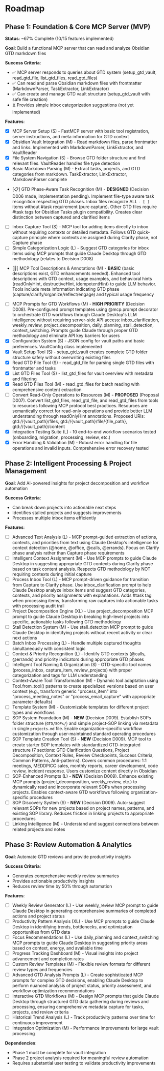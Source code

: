 # Roadmap

## Phase 1: Foundation & Core MCP Server (MVP)
**Status**: ~67% Complete (10/15 features implemented)

**Goal**: Build a functional MCP server that can read and analyze Obsidian GTD markdown files

**Success Criteria**:
- ✅ MCP server responds to queries about GTD system (setup_gtd_vault, read_gtd_file, list_gtd_files, read_gtd_files)
- ✅ Can read and parse Obsidian markdown files with frontmatter (MarkdownParser, TaskExtractor, LinkExtractor)
- ✅ Can create and manage GTD vault structure (setup_gtd_vault with safe file creation)
- ⏳ Provides simple inbox categorization suggestions (not yet implemented)

**Features**:
- [x] MCP Server Setup (S) - FastMCP server with basic tool registration, server instructions, and meta information for GTD context
- [x] Obsidian Vault Integration (M) - Read markdown files, parse frontmatter and links. Implemented with MarkdownParser, LinkExtractor, and VaultReader
- [x] File System Navigation (S) - Browse GTD folder structure and find relevant files. VaultReader handles file type detection
- [x] Basic Markdown Parsing (M) - Extract tasks, projects, and GTD categories from markdown. TaskExtractor, LinkExtractor, MarkdownParser complete
- [📋] GTD Phase-Aware Task Recognition (M) - **DESIGNED** (Decision D006 made, implementation pending). Implement file-type aware task recognition respecting GTD phases. Inbox files recognize ALL `- [ ]` items without #task requirement (pure capture). Other GTD files require #task tags for Obsidian Tasks plugin compatibility. Creates clear distinction between captured and clarified items
- [ ] Inbox Capture Tool (S) - MCP tool for adding items directly to inbox without requiring contexts or detailed metadata. Follows GTD quick-capture principle where contexts are assigned during Clarify phase, not Capture phase
- [ ] Simple Categorization Logic (L) - Suggest GTD categories for inbox items using MCP prompts that guide Claude Desktop through GTD methodology (relates to Decision D008)
- [🔧] MCP Tool Descriptions & Annotations (M) - **BASIC** (basic descriptions exist, GTD enhancements needed). Enhanced tool descriptions with GTD context, usage examples, and behavioral hints (readOnlyHint, destructiveHint, idempotentHint) to guide LLM behavior. Tools include meta information indicating GTD phase (capture/clarify/organize/reflect/engage) and typical usage frequency
- [ ] MCP Prompts for GTD Workflows (M) - **HIGH PRIORITY** (Decision D008). Pre-configured prompt templates using @mcp.prompt decorator to orchestrate GTD workflows through Claude Desktop's LLM intelligence without requiring server-side API access: inbox_clarification, weekly_review, project_decomposition, daily_planning, stall_detection, context_switching. Prompts guide Claude through proper GTD methodology and eliminate API key barriers for users
- [x] Configuration System (S) - JSON config for vault paths and basic preferences. VaultConfig class implemented
- [x] Vault Setup Tool (S) - setup_gtd_vault creates complete GTD folder structure safely without overwriting existing files
- [x] Read GTD File Tool (S) - read_gtd_file for parsing single GTD files with frontmatter and tasks
- [x] List GTD Files Tool (S) - list_gtd_files for vault overview with metadata and filtering
- [x] Read GTD Files Tool (M) - read_gtd_files for batch reading with comprehensive content extraction
- [ ] Convert Read-Only Operations to Resources (M) - **PROPOSED** (Proposal D007). Convert list_gtd_files, read_gtd_file, and read_gtd_files from tools to resources following MCP protocol best practices. Resources are semantically correct for read-only operations and provide better LLM understanding through readOnlyHint annotations. Proposed URIs: gtd://{vault_path}/files, gtd://{vault_path}/file/{file_path}, gtd://{vault_path}/content
- [x] Integration Testing Suite (L) - 10 end-to-end workflow scenarios tested (onboarding, migration, processing, review, etc.)
- [x] Error Handling & Validation (M) - Robust error handling for file operations and invalid inputs. Comprehensive error recovery tested

## Phase 2: Intelligent Processing & Project Management
**Goal**: Add AI-powered insights for project decomposition and workflow automation

**Success Criteria**:
- Can break down projects into actionable next steps
- Identifies stalled projects and suggests improvements
- Processes multiple inbox items efficiently

**Features**:
- [ ] Advanced Text Analysis (L) - MCP prompt-guided extraction of actions, contexts, and priorities from text using Claude Desktop's intelligence for context detection (@home, @office, @calls, @errands). Focus on Clarify phase analysis rather than Capture phase requirements
- [ ] Intelligent Context Assignment (M) - Use MCP prompts to guide Claude Desktop in suggesting appropriate GTD contexts during Clarify phase based on task content analysis. Respects GTD methodology by NOT requiring contexts during initial capture
- [ ] Process Inbox Tool (L) - MCP prompt-driven guidance for transition from Capture to Clarify phase. Use inbox_clarification prompt to help Claude Desktop analyze inbox items and suggest GTD categories, contexts, and priority assignments with explanations. Adds #task tag when processing items, transforming raw captures into actionable tasks with processing audit trail
- [ ] Project Decomposition Engine (XL) - Use project_decomposition MCP prompt to guide Claude Desktop in breaking high-level projects into specific, actionable tasks following GTD methodology
- [ ] Stall Detection System (M) - Use stall_detection MCP prompt to guide Claude Desktop in identifying projects without recent activity or clear next actions
- [ ] Batch Inbox Processing (L) - Handle multiple captured thoughts simultaneously with consistent logic
- [ ] Context & Priority Recognition (L) - Identify GTD contexts (@calls, @errands) and priority indicators during appropriate GTD phases
- [ ] Intelligent Tool Naming & Organization (S) - GTD-specific tool names (process_inbox, capture_item, review_projects) with proper categorization and tags for LLM understanding
- [ ] Context-Aware Tool Transformation (M) - Dynamic tool adaptation using Tool.from_tool() patterns to create specialized versions based on user context (e.g., transform generic "process_item" into "process_meeting_notes" or "process_email_capture" with appropriate parameter defaults)
- [ ] Template System (M) - Customizable templates for different project types and workflows
- [ ] SOP System Foundation (M) - **NEW** (Decision D009). Establish SOPs folder structure (`GTD/SOPs/`) and simple project-SOP linking via metadata in single `projects.md` file. Enable organization-specific workflow customization through user-maintained standard operating procedures
- [ ] SOP Template Creation Tool (S) - **NEW** (Decision D009). MCP tool to create starter SOP templates with standardized GTD-integrated structure (7 sections: GTD Clarification Questions, Project Decomposition, Context Rules, Review Checkpoints, Success Criteria, Common Patterns, Anti-patterns). Covers common procedures: 1:1 meetings, MEDDPICC sales, monthly reports, career development, code review, incident response. Users customize content directly in Obsidian
- [ ] SOP-Enhanced Prompts (L) - **NEW** (Decision D009). Enhance existing MCP prompts (project_decomposition, weekly_review, etc.) to dynamically read and incorporate relevant SOPs when processing projects. Enables context-aware GTD workflows following organization-specific procedures
- [ ] SOP Discovery System (S) - **NEW** (Decision D009). Auto-suggest relevant SOPs for new projects based on project names, patterns, and existing SOP library. Reduces friction in linking projects to appropriate procedures
- [ ] Linking Intelligence (M) - Understand and suggest connections between related projects and notes

## Phase 3: Review Automation & Analytics
**Goal**: Automate GTD reviews and provide productivity insights

**Success Criteria**:
- Generates comprehensive weekly review summaries
- Provides actionable productivity insights
- Reduces review time by 50% through automation

**Features**:
- [ ] Weekly Review Generator (L) - Use weekly_review MCP prompt to guide Claude Desktop in generating comprehensive summaries of completed actions and project status
- [ ] Productivity Pattern Analysis (XL) - Use MCP prompts to guide Claude Desktop in identifying trends, bottlenecks, and optimization opportunities from GTD data
- [ ] Focus Recommendations (L) - Use daily_planning and context_switching MCP prompts to guide Claude Desktop in suggesting priority areas based on context, energy, and available time
- [ ] Progress Tracking Dashboard (M) - Visual insights into project advancement and completion rates
- [ ] Custom Review Templates (M) - Flexible review formats for different review types and frequencies
- [ ] Advanced GTD Analysis Prompts (L) - Create sophisticated MCP prompts for complex GTD decisions, enabling Claude Desktop to perform nuanced analysis of project status, priority assessment, and workflow optimization recommendations
- [ ] Interactive GTD Workflows (M) - Design MCP prompts that guide Claude Desktop through structured GTD data gathering during reviews and processing, ensuring comprehensive metadata capture for tasks, projects, and review criteria
- [ ] Historical Trend Analysis (L) - Track productivity patterns over time for continuous improvement
- [ ] Integration Optimization (M) - Performance improvements for large vault processing

**Dependencies**:
- Phase 1 must be complete for vault integration
- Phase 2 project analysis required for meaningful review automation
- Requires substantial user testing to validate productivity improvements
